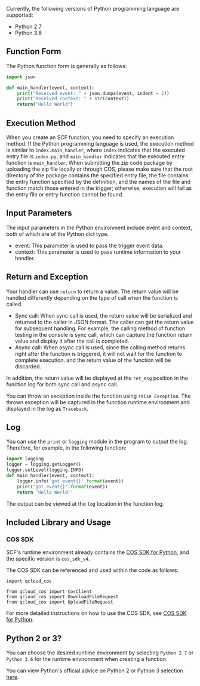 Currently, the following versions of Python programming language are supported:
* Python 2.7
* Python 3.6

## Function Form

The Python function form is generally as follows:
```python
import json

def main_handler(event, context):
    print("Received event: " + json.dumps(event, indent = 2)) 
    print("Received context: " + str(context))
    return("Hello World")
```

## Execution Method

When you create an SCF function, you need to specify an execution method. If the Python programming language is used, the execution method is similar to `index.main_handler`, where `index` indicates that the executed entry file is `index.py`, and `main_handler` indicates that the executed entry function is `main_handler`. When submitting the zip code package by uploading the zip file locally or through COS, please make sure that the root directory of the package contains the specified entry file, the file contains the entry function specified by the definition, and the names of the file and function match those entered in the trigger; otherwise, execution will fail as the entry file or entry function cannot be found.

## Input Parameters

The input parameters in the Python environment include event and context, both of which are of the Python dict type.
* event: This parameter is used to pass the trigger event data.
* context: This parameter is used to pass runtime information to your handler.

## Return and Exception

Your handler can use `return` to return a value. The return value will be handled differently depending on the type of call when the function is called.
* Sync call: When sync call is used, the return value will be serialized and returned to the caller in JSON format. The caller can get the return value for subsequent handling. For example, the calling method of function testing in the console is sync call, which can capture the function return value and display it after the call is completed.
* Async call: When async call is used, since the calling method returns right after the function is triggered, it will not wait for the function to complete execution, and the return value of the function will be discarded.

In addition, the return value will be displayed at the `ret_msg` position in the function log for both sync call and async call.

You can throw an exception inside the function using `raise Exception`. The thrown exception will be captured in the function runtime environment and displayed in the log as `Traceback`.

## Log
You can use the `print` or `logging` module in the program to output the log. Therefore, for example, in the following function:
```python
import logging
logger = logging.getLogger()
logger.setLevel(logging.INFO)
def main_handler(event, context):
    logger.info('got event{}'.format(event))
    print("got event{}".format(event))
    return 'Hello World!'  
```

The output can be viewed at the `log` location in the function log.


## Included Library and Usage

### COS SDK

SCF's runtime environment already contains the [COS SDK for Python](https://intl.cloud.tencent.com/document/product/436/12269), and the specific version is `cos_sdk_v4`.

The COS SDK can be referenced and used within the code as follows:
```
import qcloud_cos
```

```
from qcloud_cos import CosClient
from qcloud_cos import DownloadFileRequest
from qcloud_cos import UploadFileRequest
```

For more detailed instructions on how to use the COS SDK, see [COS SDK for Python](https://intl.cloud.tencent.com/document/product/436/12269).

## Python 2 or 3?
You can choose the desired runtime environment by selecting `Python 2.7` or `Python 3.6` for the runtime environment when creating a function.

You can view Python's official advice on Python 2 or Python 3 selection [here](https://wiki.python.org/moin/Python2orPython3).

